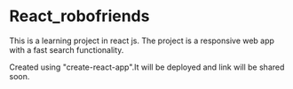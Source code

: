 # React_robofriends
This is a learning project in react js.
The project is a responsive web app with a fast search functionality.

Created using "create-react-app".It will be deployed and link will be shared soon.
